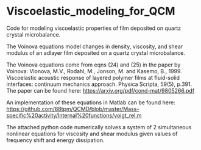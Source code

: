 # Viscoelastic_modeling_for_QCM
Code for modeling viscoelastic properties of film deposited on quartz crystal microbalance.

The Voinova equations model changes in density, viscosity, and shear modulus of an adlayer film deposited on a quartz crystal microbalance. 

The Voinova equations come from eqns (24) and (25) in the paper by Voinova: Vionova, M.V., Rodahl, M., Jonson, M. and Kasemo, B., 1999. Viscoelastic acoustic response of layered polymer films at fluid-solid interfaces: continuum mechanics approach. Physica Scripta,
59(5), p.391.
The paper can be found here: https://arxiv.org/pdf/cond-mat/9805266.pdf

An implementation of these equations in Matlab can be found here: https://github.com/88tpm/QCMD/blob/master/Mass-specific%20activity/Internal%20functions/voigt_rel.m

The attached python code numerically solves a system of 2 simultaneous nonlinear equations for viscosity and shear modulus given values of frequency shift and energy dissipation.
